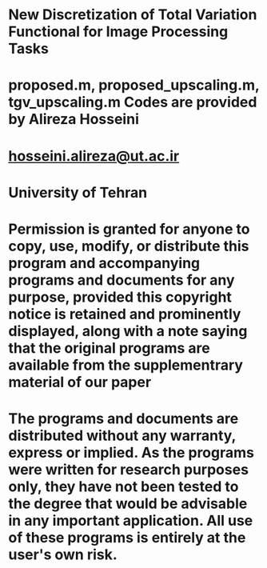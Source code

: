 # New Discretization of Total Variation Functional for Image Processing Tasks
# proposed.m, proposed_upscaling.m, tgv_upscaling.m Codes are provided by Alireza Hosseini
# hosseini.alireza@ut.ac.ir
# University of Tehran 
# Permission is granted for anyone to copy, use, modify, or distribute this program and accompanying programs and documents for any purpose, provided this copyright notice is retained and prominently displayed, along with a note saying that the original programs are available from the supplementrary material of our paper
#	The programs and documents are distributed without any warranty, express or implied.  As the programs were written for research purposes only, they have not been tested to the degree that would be advisable in any important application.  All use of these programs is entirely at the user's own risk.

